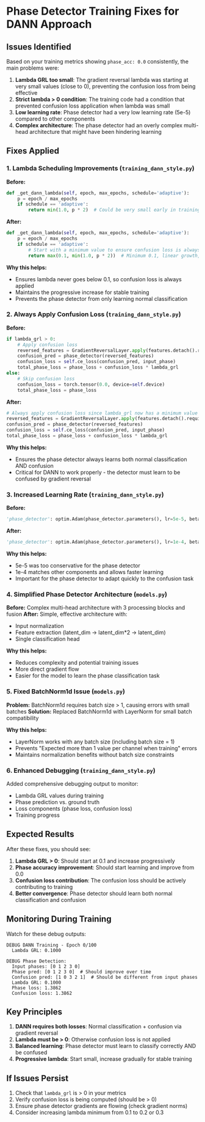 # Phase Detector Training Fixes for DANN Approach

## Issues Identified

Based on your training metrics showing `phase_acc: 0.0` consistently, the main problems were:

1. **Lambda GRL too small**: The gradient reversal lambda was starting at very small values (close to 0), preventing the confusion loss from being effective
2. **Strict lambda > 0 condition**: The training code had a condition that prevented confusion loss application when lambda was small
3. **Low learning rate**: Phase detector had a very low learning rate (5e-5) compared to other components
4. **Complex architecture**: The phase detector had an overly complex multi-head architecture that might have been hindering learning

## Fixes Applied

### 1. Lambda Scheduling Improvements (`training_dann_style.py`)

**Before:**
```python
def _get_dann_lambda(self, epoch, max_epochs, schedule='adaptive'):
    p = epoch / max_epochs
    if schedule == 'adaptive':
        return min(1.0, p * 2)  # Could be very small early in training
```

**After:**
```python
def _get_dann_lambda(self, epoch, max_epochs, schedule='adaptive'):
    p = epoch / max_epochs
    if schedule == 'adaptive':
        # Start with a minimum value to ensure confusion loss is always applied
        return max(0.1, min(1.0, p * 2))  # Minimum 0.1, linear growth, capped at 1.0
```

**Why this helps:**
- Ensures lambda never goes below 0.1, so confusion loss is always applied
- Maintains the progressive increase for stable training
- Prevents the phase detector from only learning normal classification

### 2. Always Apply Confusion Loss (`training_dann_style.py`)

**Before:**
```python
if lambda_grl > 0:
    # Apply confusion loss
    reversed_features = GradientReversalLayer.apply(features.detach().requires_grad_(True), lambda_grl)
    confusion_pred = phase_detector(reversed_features)
    confusion_loss = self.ce_loss(confusion_pred, input_phase)
    total_phase_loss = phase_loss + confusion_loss * lambda_grl
else:
    # Skip confusion loss
    confusion_loss = torch.tensor(0.0, device=self.device)
    total_phase_loss = phase_loss
```

**After:**
```python
# Always apply confusion loss since lambda_grl now has a minimum value
reversed_features = GradientReversalLayer.apply(features.detach().requires_grad_(True), lambda_grl)
confusion_pred = phase_detector(reversed_features)
confusion_loss = self.ce_loss(confusion_pred, input_phase)
total_phase_loss = phase_loss + confusion_loss * lambda_grl
```

**Why this helps:**
- Ensures the phase detector always learns both normal classification AND confusion
- Critical for DANN to work properly - the detector must learn to be confused by gradient reversal

### 3. Increased Learning Rate (`training_dann_style.py`)

**Before:**
```python
'phase_detector': optim.Adam(phase_detector.parameters(), lr=5e-5, betas=(0.5, 0.999))
```

**After:**
```python
'phase_detector': optim.Adam(phase_detector.parameters(), lr=1e-4, betas=(0.5, 0.999))  # Increased LR for better learning
```

**Why this helps:**
- 5e-5 was too conservative for the phase detector
- 1e-4 matches other components and allows faster learning
- Important for the phase detector to adapt quickly to the confusion task

### 4. Simplified Phase Detector Architecture (`models.py`)

**Before:** Complex multi-head architecture with 3 processing blocks and fusion
**After:** Simple, effective architecture with:
- Input normalization
- Feature extraction (latent_dim → latent_dim*2 → latent_dim)
- Single classification head

**Why this helps:**
- Reduces complexity and potential training issues
- More direct gradient flow
- Easier for the model to learn the phase classification task

### 5. Fixed BatchNorm1d Issue (`models.py`)

**Problem:** BatchNorm1d requires batch size > 1, causing errors with small batches
**Solution:** Replaced BatchNorm1d with LayerNorm for small batch compatibility

**Why this helps:**
- LayerNorm works with any batch size (including batch size = 1)
- Prevents "Expected more than 1 value per channel when training" errors
- Maintains normalization benefits without batch size constraints

### 6. Enhanced Debugging (`training_dann_style.py`)

Added comprehensive debugging output to monitor:
- Lambda GRL values during training
- Phase prediction vs. ground truth
- Loss components (phase loss, confusion loss)
- Training progress

## Expected Results

After these fixes, you should see:

1. **Lambda GRL > 0**: Should start at 0.1 and increase progressively
2. **Phase accuracy improvement**: Should start learning and improve from 0.0
3. **Confusion loss contribution**: The confusion loss should be actively contributing to training
4. **Better convergence**: Phase detector should learn both normal classification and confusion

## Monitoring During Training

Watch for these debug outputs:
```
DEBUG DANN Training - Epoch 0/100
  Lambda GRL: 0.1000

DEBUG Phase Detection:
  Input phases: [0 1 2 3 0]
  Phase pred: [0 1 2 3 0]  # Should improve over time
  Confusion pred: [1 0 3 2 1]  # Should be different from input phases
  Lambda GRL: 0.1000
  Phase loss: 1.3862
  Confusion loss: 1.3862
```

## Key Principles

1. **DANN requires both losses**: Normal classification + confusion via gradient reversal
2. **Lambda must be > 0**: Otherwise confusion loss is not applied
3. **Balanced learning**: Phase detector must learn to classify correctly AND be confused
4. **Progressive lambda**: Start small, increase gradually for stable training

## If Issues Persist

1. Check that `lambda_grl` is > 0 in your metrics
2. Verify confusion loss is being computed (should be > 0)
3. Ensure phase detector gradients are flowing (check gradient norms)
4. Consider increasing lambda minimum from 0.1 to 0.2 or 0.3
